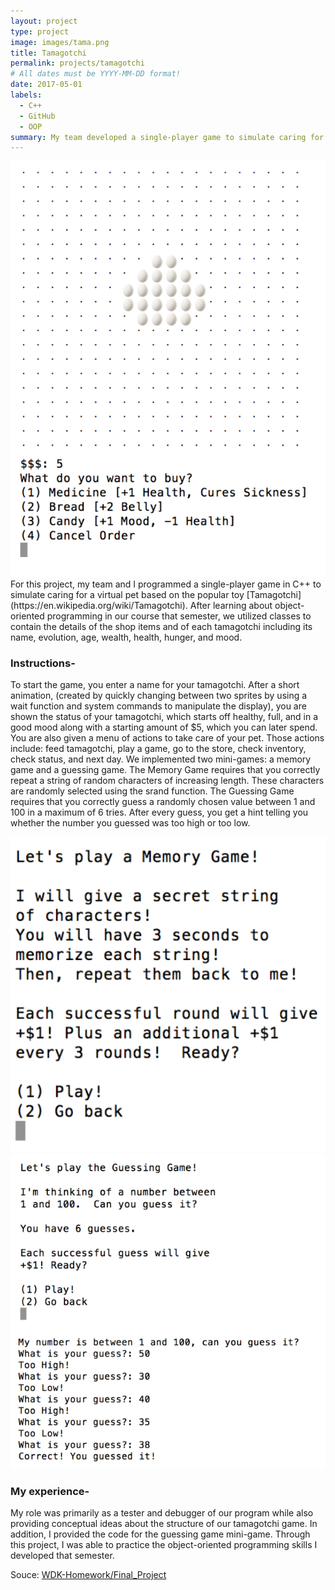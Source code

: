 ```yaml
---
layout: project
type: project
image: images/tama.png
title: Tamagotchi
permalink: projects/tamagotchi
# All dates must be YYYY-MM-DD format!
date: 2017-05-01
labels:
  - C++
  - GitHub
  - OOP
summary: My team developed a single-player game to simulate caring for a virtual pet for a final project in EE 205.
---
```


<img class="ui medium right floated rounded image" src="../images/egg.png">
For this project, my team and I programmed a single-player game in C++ to simulate caring for a virtual pet based on the popular toy [Tamagotchi](https://en.wikipedia.org/wiki/Tamagotchi).  After learning about object-oriented programming in our course that semester, we utilized classes to contain the details of the shop items and of each tamagotchi including its name, evolution, age, wealth, health, hunger, and mood. 

### Instructions-
To start the game, you enter a name for your tamagotchi.  After a short animation, (created by quickly changing between two sprites by using a wait function and system commands to manipulate the display), you are shown the status of your tamagotchi, which starts off healthy, full, and in a good mood along with a starting amount of $5, which you can later spend.  You are also given a menu of actions to take care of your pet.  Those actions include: feed tamagotchi, play a game, go to the store, check inventory, check status, and next day.  We implemented two mini-games: a memory game and a guessing game.  The Memory Game requires that you correctly repeat a string of random characters of increasing length.  These characters are randomly selected using the srand function.  The Guessing Game requires that you correctly guess a randomly chosen value between 1 and 100 in a maximum of 6 tries.  After every guess, you get a hint telling you whether the number you guessed was too high or too low.  
<div class="ui medium rounded images">
  <img class="ui image" src="../images/game2.png">
  <img class="ui image" src="../images/game1.png">
</div>

### My experience-
My role was primarily as a tester and debugger of our program while also providing conceptual ideas about the structure of our tamagotchi game.  In addition, I provided the code for the guessing game mini-game.  Through this project, I was able to practice the object-oriented programming skills I developed that semester.  

Souce: <a href="https://github.com/kekupua/WDK-Homework/tree/master/Final%20Project"><i class="large github icon"></i>WDK-Homework/Final_Project</a>
